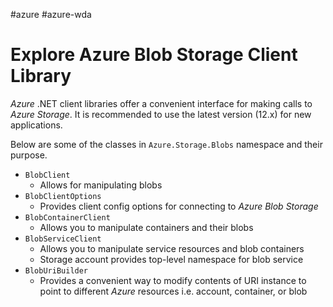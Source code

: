 #azure #azure-wda 

# Explore Azure Blob Storage Client Library
*Azure* .NET client libraries offer a convenient interface for making calls to *Azure Storage*.
It is recommended to use the latest version (12.x) for new applications.

Below are some of the classes in `Azure.Storage.Blobs` namespace and their purpose.
- `BlobClient`
	- Allows for manipulating blobs
- `BlobClientOptions`
	- Provides client config options for connecting to *Azure Blob Storage*
- `BlobContainerClient`
	- Allows you to manipulate containers and their blobs
- `BlobServiceClient`
	- Allows you to manipulate service resources and blob containers
	- Storage account provides top-level namespace for blob service
- `BlobUriBuilder`
	- Provides a convenient way to modify contents of URI instance to point to different *Azure* resources i.e. account, container, or blob